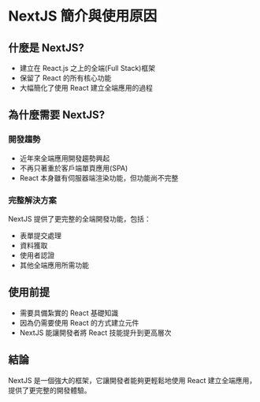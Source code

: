 # NextJS 簡介與使用原因

## 什麼是 NextJS?

-   建立在 React.js 之上的全端(Full Stack)框架
-   保留了 React 的所有核心功能
-   大幅簡化了使用 React 建立全端應用的過程

## 為什麼需要 NextJS?

### 開發趨勢

-   近年來全端應用開發趨勢興起
-   不再只著重於客戶端單頁應用(SPA)
-   React 本身雖有伺服器端渲染功能，但功能尚不完整

### 完整解決方案

NextJS 提供了更完整的全端開發功能，包括：

-   表單提交處理
-   資料獲取
-   使用者認證
-   其他全端應用所需功能

## 使用前提

-   需要具備紮實的 React 基礎知識
-   因為仍需要使用 React 的方式建立元件
-   NextJS 能讓開發者將 React 技能提升到更高層次

## 結論

NextJS 是一個強大的框架，它讓開發者能夠更輕鬆地使用 React 建立全端應用，提供了更完整的開發體驗。
